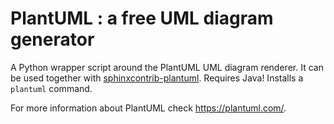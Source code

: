 PlantUML : a free UML diagram generator
=======================================

A Python wrapper script around the PlantUML UML diagram renderer. It
can be used together with
[sphinxcontrib-plantuml](https://pypi.org/project/sphinxcontrib-plantuml).
Requires Java! Installs a `plantuml` command.

For more information about PlantUML check <https://plantuml.com/>.
